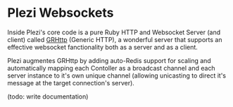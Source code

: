 # Plezi Websockets

Inside Plezi's core code is a pure Ruby HTTP and Websocket Server (and client) called [GRHttp](https://github.com/boazsegev/GRHttp) (Generic HTTP), a wonderful server that supports an effective websocket fanctionality both as a server and as a client.

Plezi augmentes GRHttp by adding auto-Redis support for scaling and automatically mapping each Contoller as a broadcast channel and each server instance to it's own unique channel (allowing unicasting to direct it's message at the target connection's server).



(todo: write documentation)





